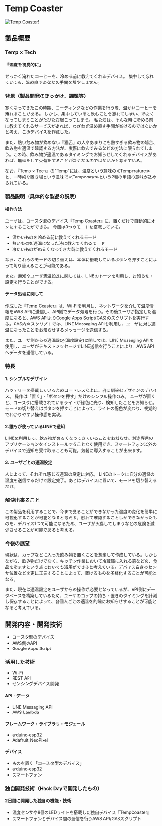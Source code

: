 # Temp Coaster

[![Temp Coaster!](image.png)](https://www.youtube.com/watch?v=D_fnTdcyjv0)

## 製品概要
### Temp × Tech
#### 『温度を視覚的に』

せっかく淹れたコーヒーを、冷める前に教えてくれるデバイス。
集中して忘れていても、温め直すあなたの手間を増やしません。


### 背景（製品開発のきっかけ、課題等）
寒くなってきたこの時期、コーディングなどの作業を行う際、温かいコーヒーを淹れることがある。
しかし、集中していると飲むことを忘れてしまい、冷たくなってしまうことがたびたび起こってしまう。
私たちは、そんな時に冷める前に教えてくれるサービスがあれば、わざわざ温め直す手間が省けるのではないかと考え、このデバイスを作成した。

また、熱い飲み物が飲めない『猫舌』の人やあまりにも熱すぎる飲み物の場合、飲み物を適温で確認する方法が、実際に飲んでみるなどの方法に限られてしまう。この時、飲み物が適温であるタイミングでお知らせしてくれるデバイスがあれば、無理をして火傷をすることがなくなるのではないかと考えている。

なお、『Temp × Tech』の"Temp"には、温度という意味の≪Temperature≫と、一時的な置き場という意味で≪Temporary≫という2種の単語の意味が込められている。

### 製品説明（具体的な製品の説明）
#### 操作方法
ユーザは、コースタ型のデバイス『Temp Coaster』に、置くだけで自動的にオンにすることができる。
今回は3つのモードを搭載している。
* 温かいものを冷める前に教えてくれるモード
* 熱いものを適温になった時に教えてくれるモード
* 冷たいものがぬるくなってきた時に教えてくれるモード

なお、これらのモードの切り替えは、本体に搭載しているボタンを押すことによって切り替えることが可能である。

また、通知やユーザ適温設定に関しては、LINEのトークを利用し、お知らせ・設定を行うことができる。

#### データ処理に関して
作成した『Temp Coaster』は、Wi-Fiを利用し、ネットワークを介して温度情報をAWS APIに送信し、API側でデータ処理を行う。その後ユーザが指定した温度になると、AWS APIよりGoogle Apps Script(GAS)のスクリプトを実行する。GAS内のスクリプトでは、LINE Messaging APIを利用し、ユーザに対し適温になったことをお知らせするメッセージを送信する。

また、ユーザ側からの適温設定(温度設定)に関しては、LINE Messaging APIを使用し、ユーザがテキストメッセージでLINE送信を行うことにより、AWS APIへデータを送信している。

### 特長

#### 1. シンプルなデザイン
バッテリーを搭載しているためコードレスな上に、机に馴染むデザインのデバイス。
操作は「置く」・「ボタンを押す」だけのシンプル操作のみ。
ユーザが置くと、コースタに搭載されているライトが緑色に光り、検知したことをお知らせ。モードの切り替えはボタンを押すことによって、ライトの配色が変わり、視覚的でわかりやすい操作感を実現。

#### 2.誰もが使っているLINEで通知
LINEを利用して、飲み物がぬるくなってきていることをお知らせ。別途専用のアプリケーションをインストールすることなく使用でき、スマートフォン以外のデバイスで通知を受け取ることも可能。気軽に導入することが出来ます。

#### 3. ユーザごとの適温設定
人によって、それぞれ感じる適温の設定に対応。
LINEのトークに自分の適温の温度を送信するだけで設定完了。あとはデバイスに置いて、モードを切り替えるだけ。

### 解決出来ること
この製品を利用することで、今まで見ることができなかった温度の変化を簡単に可視化することが可能となると考える。触れて確認することしかできなかったものを、デバイス1つで可能になるため、ユーザが火傷してしまうなどの危険を減少させることが可能であると考える。

### 今後の展望
現状は、カップなどに入った飲み物を置くことを想定して作成している。しかしながら、飲み物だけでなく、キッチン作業において冷蔵庫に入れる前などの、食品を冷ますという点においても活用ができると考えている。デバイス自身のセンサ位置などを更に工夫することによって、置けるものを多様化することが可能となる。

また、現在は適温設定をユーザからの操作が必要となっているが、API側にデータベースを構築しているため、ユーザのコップの持ち・置きのタイミングを計測し保存することによって、各個人ごとの適温を的確にお知らせすることが可能となると考えている。

## 開発内容・開発技術
* コースタ型のデバイス
* AWS側のAPI
* Google Apps Script

### 活用した技術
* Wi-Fi
* REST API
* センシングデバイス開発

#### API・データ
* LINE Messaging API
* AWS Lambda

#### フレームワーク・ライブラリ・モジュール
* arduino-esp32
* Adafruit_NeoPixel

#### デバイス
* ものを置く「コースタ型のデバイス」
* arduino-esp32
* スマートフォン


### 独自開発技術（Hack Dayで開発したもの）
#### 2日間に開発した独自の機能・技術
* 温度センサや8個のLEDライトを搭載した独自デバイス『TempCoaster』
* スマートフォンとデバイス間の通信を行うAWS API/GASスクリプト
